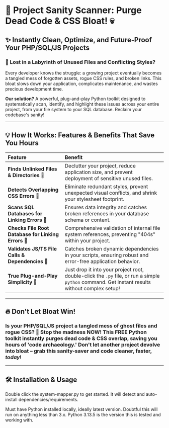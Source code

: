 # 🚀 Project Sanity Scanner: Purge Dead Code & CSS Bloat! 💀

## ✨ Instantly Clean, Optimize, and Future-Proof Your PHP/SQL/JS Projects

### 🤯 Lost in a Labyrinth of Unused Files and Conflicting Styles?

Every developer knows the struggle: a growing project eventually becomes a tangled mess of forgotten assets, rogue CSS rules, and broken links. This bloat slows down your application, complicates maintenance, and wastes precious development time.

**Our solution?** A powerful, plug-and-play Python toolkit designed to systematically scan, identify, and highlight these issues across your entire project, from your file system to your SQL database. Reclaim your codebase's sanity!

---

## 💡 How It Works: Features & Benefits That Save You Hours

| Feature                                                    | Benefit                                                                                               |
| :--------------------------------------------------------- | :---------------------------------------------------------------------------------------------------- |
| **Finds Unlinked Files & Directories** 👻                  | Declutter your project, reduce application size, and prevent deployment of sensitive unused files.    |
| **Detects Overlapping CSS Errors** 🎨                      | Eliminate redundant styles, prevent unexpected visual conflicts, and shrink your stylesheet footprint. |
| **Scans SQL Databases for Linking Errors** 💾              | Ensures data integrity and catches broken references in your database schema or content.              |
| **Checks File Root Database for Linking Errors** 📂        | Comprehensive validation of internal file system references, preventing "404s" within your project.   |
| **Validates JS/TS File Calls & Dependencies** 📜           | Catches broken dynamic dependencies in your scripts, ensuring robust and error-free application behavior. |
| **True Plug-and-Play Simplicity** 🚀                      | Just drop it into your project root, double-click the `.py` file, or run a simple `python` command. Get instant results without complex setup! |

---

## 🔥 Don't Let Bloat Win!

### Is your PHP/SQL/JS project a tangled mess of ghost files and rogue CSS? 👻 Stop the madness NOW! This FREE Python toolkit instantly purges dead code & CSS overlap, saving you hours of 'code archaeology.' Don't let another project devolve into bloat – grab this sanity-saver and code cleaner, faster, *today*!

---

## 🛠️ Installation & Usage

Double click the system-mapper.py to get started. It will detect and auto-install dependencies/requirements. 

Must have Python installed locally, ideally latest version. Doubtful this will run on anything less than 3.x. Python 3.13.5 is the version this is tested and working with. 
